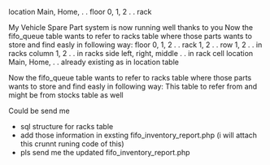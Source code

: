 location    Main, Home, . .
floor       0, 1, 2 . .
rack    

My Vehicle Spare Part system is now running well thanks to you
Now the fifo_queue table wants to refer to racks table where those parts wants to store and find easly in following way:
floor       0, 1, 2 . .
rack        1, 2 . .
row        1, 2 . .     in racks
column     1, 2 . .     in racks
side       left, right, middle . .     in rack cell
location    Main, Home, . . already existing as in location table

Now the fifo_queue table wants to refer to racks table where those parts wants to store and find easly in following way:
This table to refer from and might be from stocks table as well

Could be send me
- sql structure for racks table
- add those information in exsting fifo_inventory_report.php (i will attach this crunnt runing code of this)
- pls send me the updated fifo_inventory_report.php

